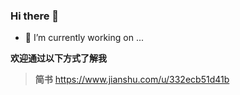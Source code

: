 ### Hi there 👋
- 🔭 I’m currently working on ...

**欢迎通过以下方式了解我**
> **简书** https://www.jianshu.com/u/332ecb51d41b

<!--
**axinger/axinger** is a ✨ _special_ ✨ repository because its `README.md` (this file) appears on your GitHub profile.

Here are some ideas to get you started:

- 🔭 I’m currently working on ...
- 🌱 I’m currently learning ...
- 👯 I’m looking to collaborate on ...
- 🤔 I’m looking for help with ...
- 💬 Ask me about ...
- 📫 How to reach me: ...
- 😄 Pronouns: ...
- ⚡ Fun fact: ...
-->
